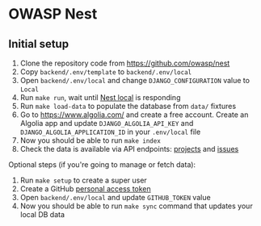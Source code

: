 # OWASP Nest

## Initial setup

1. Clone the repository code from <https://github.com/owasp/nest>
1. Copy `backend/.env/template` to `backend/.env/local`
1. Open `backend/.env/local` and change `DJANGO_CONFIGURATION` value to `Local`
1. Run `make run`, wait until [Nest local](http://localhost:8000/api/v1) is responding
1. Run `make load-data` to populate the database from `data/` fixtures
1. Go to <https://www.algolia.com/> and create a free account.
Create an Algolia app and update `DJANGO_ALGOLIA_API_KEY` and `DJANGO_ALGOLIA_APPLICATION_ID` in your `.env/local` file
1. Now you should be able to run `make index`
1. Check the data is available via API endpoints: [projects](http://localhost:8000/api/v1/owasp/search/project) and [issues](http://localhost:8000/api/v1/owasp/search/issue)

Optional steps (if you're going to manage or fetch data):

1. Run `make setup` to create a super user
1. Create a GitHub [personal access token](https://docs.github.com/en/authentication/keeping-your-account-and-data-secure/managing-your-personal-access-tokens)
1. Open `backend/.env/local` and update `GITHUB_TOKEN` value
1. Now you should be able to run `make sync` command that updates your local DB data
